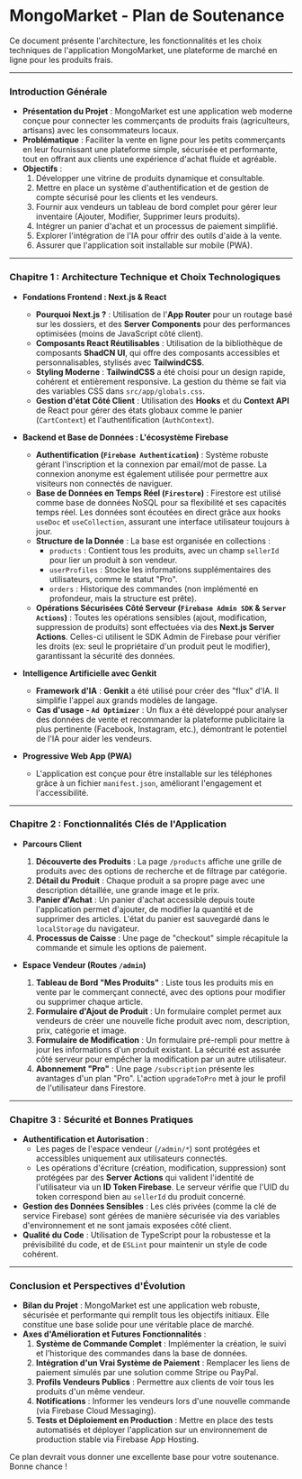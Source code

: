 # MongoMarket - Plan de Soutenance

Ce document présente l'architecture, les fonctionnalités et les choix techniques de l'application MongoMarket, une plateforme de marché en ligne pour les produits frais.

---

### Introduction Générale

*   **Présentation du Projet** : MongoMarket est une application web moderne conçue pour connecter les commerçants de produits frais (agriculteurs, artisans) avec les consommateurs locaux.
*   **Problématique** : Faciliter la vente en ligne pour les petits commerçants en leur fournissant une plateforme simple, sécurisée et performante, tout en offrant aux clients une expérience d'achat fluide et agréable.
*   **Objectifs** :
    1.  Développer une vitrine de produits dynamique et consultable.
    2.  Mettre en place un système d'authentification et de gestion de compte sécurisé pour les clients et les vendeurs.
    3.  Fournir aux vendeurs un tableau de bord complet pour gérer leur inventaire (Ajouter, Modifier, Supprimer leurs produits).
    4.  Intégrer un panier d'achat et un processus de paiement simplifié.
    5.  Explorer l'intégration de l'IA pour offrir des outils d'aide à la vente.
    6.  Assurer que l'application soit installable sur mobile (PWA).

---

### Chapitre 1 : Architecture Technique et Choix Technologiques

*   **Fondations Frontend : Next.js & React**
    *   **Pourquoi Next.js ?** : Utilisation de l'**App Router** pour un routage basé sur les dossiers, et des **Server Components** pour des performances optimisées (moins de JavaScript côté client).
    *   **Composants React Réutilisables** : Utilisation de la bibliothèque de composants **ShadCN UI**, qui offre des composants accessibles et personnalisables, stylisés avec **TailwindCSS**.
    *   **Styling Moderne** : **TailwindCSS** a été choisi pour un design rapide, cohérent et entièrement responsive. La gestion du thème se fait via des variables CSS dans `src/app/globals.css`.
    *   **Gestion d'état Côté Client** : Utilisation des **Hooks** et du **Context API** de React pour gérer des états globaux comme le panier (`CartContext`) et l'authentification (`AuthContext`).

*   **Backend et Base de Données : L'écosystème Firebase**
    *   **Authentification (`Firebase Authentication`)** : Système robuste gérant l'inscription et la connexion par email/mot de passe. La connexion anonyme est également utilisée pour permettre aux visiteurs non connectés de naviguer.
    *   **Base de Données en Temps Réel (`Firestore`)** : Firestore est utilisé comme base de données NoSQL pour sa flexibilité et ses capacités temps réel. Les données sont écoutées en direct grâce aux hooks `useDoc` et `useCollection`, assurant une interface utilisateur toujours à jour.
    *   **Structure de la Donnée** : La base est organisée en collections :
        *   `products` : Contient tous les produits, avec un champ `sellerId` pour lier un produit à son vendeur.
        *   `userProfiles` : Stocke les informations supplémentaires des utilisateurs, comme le statut "Pro".
        *   `orders` : Historique des commandes (non implémenté en profondeur, mais la structure est prête).
    *   **Opérations Sécurisées Côté Serveur (`Firebase Admin SDK` & `Server Actions`)** : Toutes les opérations sensibles (ajout, modification, suppression de produits) sont effectuées via des **Next.js Server Actions**. Celles-ci utilisent le SDK Admin de Firebase pour vérifier les droits (ex: seul le propriétaire d'un produit peut le modifier), garantissant la sécurité des données.

*   **Intelligence Artificielle avec Genkit**
    *   **Framework d'IA** : **Genkit** a été utilisé pour créer des "flux" d'IA. Il simplifie l'appel aux grands modèles de langage.
    *   **Cas d'usage - `Ad Optimizer`** : Un flux a été développé pour analyser des données de vente et recommander la plateforme publicitaire la plus pertinente (Facebook, Instagram, etc.), démontrant le potentiel de l'IA pour aider les vendeurs.

*   **Progressive Web App (PWA)**
    *   L'application est conçue pour être installable sur les téléphones grâce à un fichier `manifest.json`, améliorant l'engagement et l'accessibilité.

---

### Chapitre 2 : Fonctionnalités Clés de l'Application

*   **Parcours Client**
    1.  **Découverte des Produits** : La page `/products` affiche une grille de produits avec des options de recherche et de filtrage par catégorie.
    2.  **Détail du Produit** : Chaque produit a sa propre page avec une description détaillée, une grande image et le prix.
    3.  **Panier d'Achat** : Un panier d'achat accessible depuis toute l'application permet d'ajouter, de modifier la quantité et de supprimer des articles. L'état du panier est sauvegardé dans le `localStorage` du navigateur.
    4.  **Processus de Caisse** : Une page de "checkout" simple récapitule la commande et simule les options de paiement.

*   **Espace Vendeur (Routes `/admin`)**
    1.  **Tableau de Bord "Mes Produits"** : Liste tous les produits mis en vente par le commerçant connecté, avec des options pour modifier ou supprimer chaque article.
    2.  **Formulaire d'Ajout de Produit** : Un formulaire complet permet aux vendeurs de créer une nouvelle fiche produit avec nom, description, prix, catégorie et image.
    3.  **Formulaire de Modification** : Un formulaire pré-rempli pour mettre à jour les informations d'un produit existant. La sécurité est assurée côté serveur pour empêcher la modification par un autre utilisateur.
    4.  **Abonnement "Pro"** : Une page `/subscription` présente les avantages d'un plan "Pro". L'action `upgradeToPro` met à jour le profil de l'utilisateur dans Firestore.

---

### Chapitre 3 : Sécurité et Bonnes Pratiques

*   **Authentification et Autorisation** :
    *   Les pages de l'espace vendeur (`/admin/*`) sont protégées et accessibles uniquement aux utilisateurs connectés.
    *   Les opérations d'écriture (création, modification, suppression) sont protégées par des **Server Actions** qui valident l'identité de l'utilisateur via un **ID Token Firebase**. Le serveur vérifie que l'UID du token correspond bien au `sellerId` du produit concerné.
*   **Gestion des Données Sensibles** : Les clés privées (comme la clé de service Firebase) sont gérées de manière sécurisée via des variables d'environnement et ne sont jamais exposées côté client.
*   **Qualité du Code** : Utilisation de TypeScript pour la robustesse et la prévisibilité du code, et de `ESLint` pour maintenir un style de code cohérent.

---

### Conclusion et Perspectives d'Évolution

*   **Bilan du Projet** : MongoMarket est une application web robuste, sécurisée et performante qui remplit tous les objectifs initiaux. Elle constitue une base solide pour une véritable place de marché.
*   **Axes d'Amélioration et Futures Fonctionnalités** :
    1.  **Système de Commande Complet** : Implémenter la création, le suivi et l'historique des commandes dans la base de données.
    2.  **Intégration d'un Vrai Système de Paiement** : Remplacer les liens de paiement simulés par une solution comme Stripe ou PayPal.
    3.  **Profils Vendeurs Publics** : Permettre aux clients de voir tous les produits d'un même vendeur.
    4.  **Notifications** : Informer les vendeurs lors d'une nouvelle commande (via Firebase Cloud Messaging).
    5.  **Tests et Déploiement en Production** : Mettre en place des tests automatisés et déployer l'application sur un environnement de production stable via Firebase App Hosting.

Ce plan devrait vous donner une excellente base pour votre soutenance. Bonne chance !